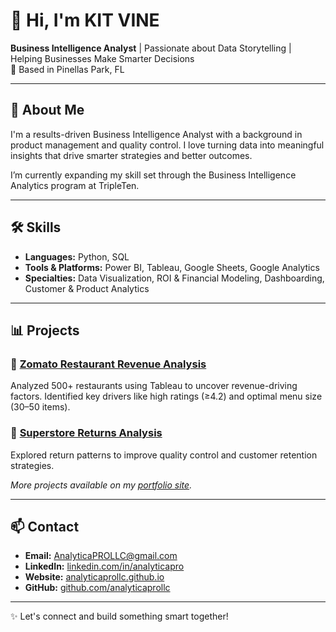 # 👋 Hi, I'm KIT VINE

**Business Intelligence Analyst** | Passionate about Data Storytelling | Helping Businesses Make Smarter Decisions  
📍 Based in Pinellas Park, FL

---

## 🚀 About Me

I'm a results-driven Business Intelligence Analyst with a background in product management and quality control. I love turning data into meaningful insights that drive smarter strategies and better outcomes.

I’m currently expanding my skill set through the Business Intelligence Analytics program at TripleTen.

---

## 🛠 Skills

- **Languages:** Python, SQL  
- **Tools & Platforms:** Power BI, Tableau, Google Sheets, Google Analytics  
- **Specialties:** Data Visualization, ROI & Financial Modeling, Dashboarding, Customer & Product Analytics

---

## 📊 Projects

### 🔗 [Zomato Restaurant Revenue Analysis](https://analyticaprollc.github.io/analyticapro.github.io/#projects)
Analyzed 500+ restaurants using Tableau to uncover revenue-driving factors. Identified key drivers like high ratings (≥4.2) and optimal menu size (30–50 items).

### 🔗 [Superstore Returns Analysis](https://analyticaprollc.github.io/analyticapro.github.io/#projects)
Explored return patterns to improve quality control and customer retention strategies.

*More projects available on my [portfolio site](https://analyticaprollc.github.io/analyticapro.github.io/).*

---

## 📫 Contact

- **Email:** [AnalyticaPROLLC@gmail.com](mailto:AnalyticaPROLLC@gmail.com)  
- **LinkedIn:** [linkedin.com/in/analyticapro](https://www.linkedin.com/in/analyticapro/)  
- **Website:** [analyticaprollc.github.io](https://analyticaprollc.github.io/analytapro.github.io/)  
- **GitHub:** [github.com/analyticaprollc](https://github.com/analyticaprollc)

---

✨ Let's connect and build something smart together!

